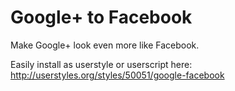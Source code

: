 Google+ to Facebook
===================

Make Google+ look even more like Facebook.

Easily install as userstyle or userscript here:
http://userstyles.org/styles/50051/google-facebook
